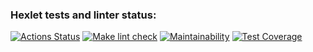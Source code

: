 ### Hexlet tests and linter status:
[![Actions Status](https://github.com/Logan4646/backend-project-4/workflows/hexlet-check/badge.svg)](https://github.com/Logan4646/backend-project-4/actions)
[![Make lint check](https://github.com/Logan4646/backend-project-4/actions/workflows/make-lint-check.yml/badge.svg)](https://github.com/Logan4646/backend-project-4/actions)
[![Maintainability](https://api.codeclimate.com/v1/badges/2ed7ea53398080fdbe05/maintainability)](https://codeclimate.com/github/Logan4646/backend-project-4/maintainability)
[![Test Coverage](https://api.codeclimate.com/v1/badges/2ed7ea53398080fdbe05/test_coverage)](https://codeclimate.com/github/Logan4646/backend-project-4/test_coverage)
